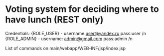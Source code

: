 # Voting system for deciding where to have lunch (REST only)
Credentials: {ROLE_USER} - username:user@yandex.ru pass:user /n
{ROLE_ADMIN} - username: admin@gmail.com pass:admin /n

List of commands on main/webapp/WEB-INF/jsp/index.jsp
